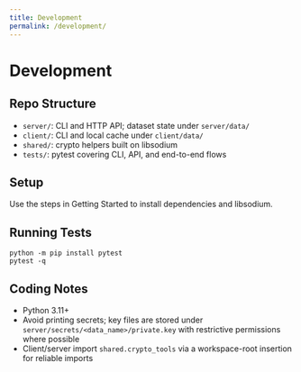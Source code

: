 ```yaml
---
title: Development
permalink: /development/
---
```


# Development

## Repo Structure

- `server/`: CLI and HTTP API; dataset state under `server/data/`
- `client/`: CLI and local cache under `client/data/`
- `shared/`: crypto helpers built on libsodium
- `tests/`: pytest covering CLI, API, and end-to-end flows

## Setup

Use the steps in Getting Started to install dependencies and libsodium.

## Running Tests

```
python -m pip install pytest
pytest -q
```

## Coding Notes

- Python 3.11+
- Avoid printing secrets; key files are stored under `server/secrets/<data_name>/private.key` with restrictive permissions where possible
- Client/server import `shared.crypto_tools` via a workspace-root insertion for reliable imports
